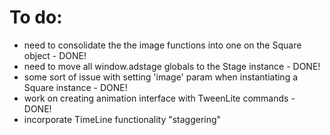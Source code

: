 # To do:
- need to consolidate the the image functions into one on the Square object - DONE!
- need to move all window.adstage globals to the Stage instance - DONE!
- some sort of issue with setting 'image' param when instantiating a Square instance - DONE!
- work on creating animation interface with TweenLite commands - DONE!
- incorporate TimeLine functionality "staggering" 

